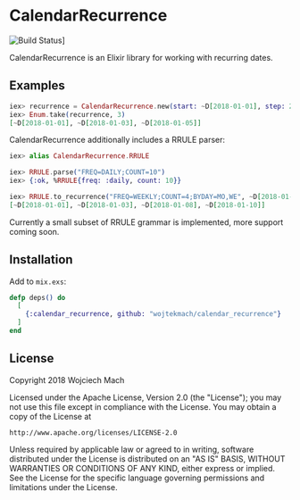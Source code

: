 # CalendarRecurrence

![Build Status](https://github.com/wojtekmach/calendar_recurrence/actions/workflows/ci/badge.svg)]

CalendarRecurrence is an Elixir library for working with recurring dates.

## Examples

```elixir
iex> recurrence = CalendarRecurrence.new(start: ~D[2018-01-01], step: 2)
iex> Enum.take(recurrence, 3)
[~D[2018-01-01], ~D[2018-01-03], ~D[2018-01-05]]
```

CalendarRecurrence additionally includes a RRULE parser:

```elixir
iex> alias CalendarRecurrence.RRULE

iex> RRULE.parse("FREQ=DAILY;COUNT=10")
iex> {:ok, %RRULE{freq: :daily, count: 10}}
```

```elixir
iex> RRULE.to_recurrence("FREQ=WEEKLY;COUNT=4;BYDAY=MO,WE", ~D[2018-01-01]) |> Enum.to_list()
[~D[2018-01-01], ~D[2018-01-03], ~D[2018-01-08], ~D[2018-01-10]]
```

Currently a small subset of RRULE grammar is implemented, more support coming soon.

## Installation

Add to `mix.exs`:

```elixir
defp deps() do
  [
    {:calendar_recurrence, github: "wojtekmach/calendar_recurrence"}
  ]
end
```

## License

Copyright 2018 Wojciech Mach

Licensed under the Apache License, Version 2.0 (the "License");
you may not use this file except in compliance with the License.
You may obtain a copy of the License at

    http://www.apache.org/licenses/LICENSE-2.0

Unless required by applicable law or agreed to in writing, software
distributed under the License is distributed on an "AS IS" BASIS,
WITHOUT WARRANTIES OR CONDITIONS OF ANY KIND, either express or implied.
See the License for the specific language governing permissions and
limitations under the License.
